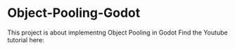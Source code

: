 # Object-Pooling-Godot

This project is about implementng Object Pooling in Godot
Find the Youtube tutorial here: 
